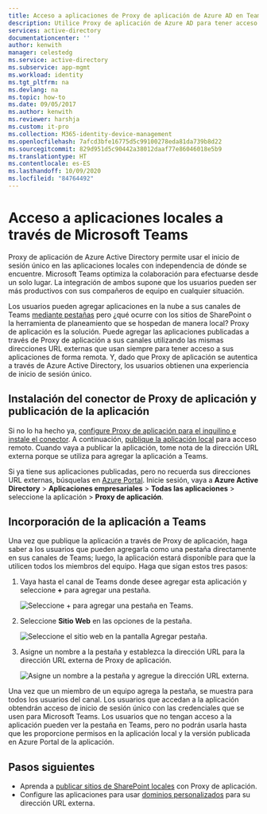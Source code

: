 ```yaml
---
title: Acceso a aplicaciones de Proxy de aplicación de Azure AD en Teams | Microsoft Docs
description: Utilice Proxy de aplicación de Azure AD para tener acceso a la aplicación local a través de Microsoft Teams.
services: active-directory
documentationcenter: ''
author: kenwith
manager: celestedg
ms.service: active-directory
ms.subservice: app-mgmt
ms.workload: identity
ms.tgt_pltfrm: na
ms.devlang: na
ms.topic: how-to
ms.date: 09/05/2017
ms.author: kenwith
ms.reviewer: harshja
ms.custom: it-pro
ms.collection: M365-identity-device-management
ms.openlocfilehash: 7afcd3bfe16775d5c99100278eda81da739b8d22
ms.sourcegitcommit: 829d951d5c90442a38012daaf77e86046018e5b9
ms.translationtype: HT
ms.contentlocale: es-ES
ms.lasthandoff: 10/09/2020
ms.locfileid: "84764492"
---
```

# <a name="access-your-on-premises-applications-through-microsoft-teams"></a>Acceso a aplicaciones locales a través de Microsoft Teams

Proxy de aplicación de Azure Active Directory permite usar el inicio de sesión único en las aplicaciones locales con independencia de dónde se encuentre. Microsoft Teams optimiza la colaboración para efectuarse desde un solo lugar. La integración de ambos supone que los usuarios pueden ser más productivos con sus compañeros de equipo en cualquier situación.

Los usuarios pueden agregar aplicaciones en la nube a sus canales de Teams [mediante pestañas](https://support.office.com/article/Video-Using-Tabs-7350a03e-017a-4a00-a6ae-1c9fe8c497b3?ui=en-US&rs=en-US&ad=US) pero ¿qué ocurre con los sitios de SharePoint o la herramienta de planeamiento que se hospedan de manera local? Proxy de aplicación es la solución. Puede agregar las aplicaciones publicadas a través de Proxy de aplicación a sus canales utilizando las mismas direcciones URL externas que usan siempre para tener acceso a sus aplicaciones de forma remota. Y, dado que Proxy de aplicación se autentica a través de Azure Active Directory, los usuarios obtienen una experiencia de inicio de sesión único.

## <a name="install-the-application-proxy-connector-and-publish-your-app"></a>Instalación del conector de Proxy de aplicación y publicación de la aplicación

Si no lo ha hecho ya, [configure Proxy de aplicación para el inquilino e instale el conector](application-proxy-add-on-premises-application.md). A continuación, [publique la aplicación local](application-proxy-add-on-premises-application.md) para acceso remoto. Cuando vaya a publicar la aplicación, tome nota de la dirección URL externa porque se utiliza para agregar la aplicación a Teams.

Si ya tiene sus aplicaciones publicadas, pero no recuerda sus direcciones URL externas, búsquelas en [Azure Portal](https://portal.azure.com). Inicie sesión, vaya a **Azure Active Directory** > **Aplicaciones empresariales** > **Todas las aplicaciones** > seleccione la aplicación > **Proxy de aplicación**.

## <a name="add-your-app-to-teams"></a>Incorporación de la aplicación a Teams

Una vez que publique la aplicación a través de Proxy de aplicación, haga saber a los usuarios que pueden agregarla como una pestaña directamente en sus canales de Teams; luego, la aplicación estará disponible para que la utilicen todos los miembros del equipo. Haga que sigan estos tres pasos:

1. Vaya hasta el canal de Teams donde desee agregar esta aplicación y seleccione **+** para agregar una pestaña.

   ![Seleccione + para agregar una pestaña en Teams.](./media/application-proxy-integrate-with-teams/add-tab.png)

1. Seleccione **Sitio Web** en las opciones de la pestaña.

   ![Seleccione el sitio web en la pantalla Agregar pestaña.](./media/application-proxy-integrate-with-teams/website.png)

1. Asigne un nombre a la pestaña y establezca la dirección URL para la dirección URL externa de Proxy de aplicación.

   ![Asigne un nombre a la pestaña y agregue la dirección URL externa.](./media/application-proxy-integrate-with-teams/tab-name-url.png)

Una vez que un miembro de un equipo agrega la pestaña, se muestra para todos los usuarios del canal. Los usuarios que accedan a la aplicación obtendrán acceso de inicio de sesión único con las credenciales que se usen para Microsoft Teams. Los usuarios que no tengan acceso a la aplicación pueden ver la pestaña en Teams, pero no podrán usarla hasta que les proporcione permisos en la aplicación local y la versión publicada en Azure Portal de la aplicación.

## <a name="next-steps"></a>Pasos siguientes

- Aprenda a [publicar sitios de SharePoint locales](application-proxy-integrate-with-sharepoint-server.md) con Proxy de aplicación.
- Configure las aplicaciones para usar [dominios personalizados](application-proxy-configure-custom-domain.md) para su dirección URL externa.
